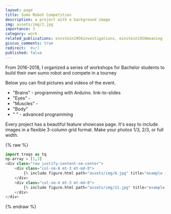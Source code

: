 ```yaml
---
layout: page
title: Sumo Robot Competition
description: a project with a background image
img: assets/img/1.jpg
importance: 3
category: work
related_publications: einstein1956investigations, einstein1950meaning
giscus_comments: true
redirect:  #url
published: false
---
```



From 2016-2018, I organized a series of workshops for Bachelor students to build their own sumo robot and compete in a tourney 

Below you can find pictures and videos of the event.



- "Brains" - programming with Arduino. link-to-slides 
- "Eyes" - 
- "Muscles" - 
- "Body" 
- " " - advanced programming





Every project has a beautiful feature showcase page.
It's easy to include images in a flexible 3-column grid format.
Make your photos 1/3, 2/3, or full width.

{% raw %}
```python
import treqs as tq
np.array = [1,3]
<div class="row justify-content-sm-center">
    <div class="col-sm-8 mt-3 mt-md-0">
        {% include figure.html path="assets/img/6.jpg" title="example image" class="img-fluid rounded z-depth-1" %}
    </div>
    <div class="col-sm-4 mt-3 mt-md-0">
        {% include figure.html path="assets/img/11.jpg" title="example image" class="img-fluid rounded z-depth-1" %}
    </div>
</div>
```
{% endraw %}
